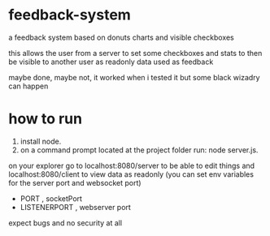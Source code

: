 # feedback-system
 a feedback system based on donuts charts and visible checkboxes

this allows the user from a server to set some checkboxes and stats to then be visible to another user as readonly data used as feedback

maybe done, maybe not, it worked when i tested it but some black wizadry can happen

# how to run

1. install node.
2. on a command prompt located at the project folder run: node server.js.

on your explorer go to localhost:8080/server to be able to edit things and localhost:8080/client to view data as readonly
(you can set env variables for the server port and websocket port)

* PORT , socketPort
* LISTENERPORT , webserver port

expect bugs and no security at all
